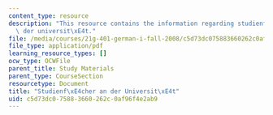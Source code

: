 ```yaml
---
content_type: resource
description: "This resource contains the information regarding studienf\xE4cher an\
  \ der universit\xE4t."
file: /media/courses/21g-401-german-i-fall-2008/c5d73dc075883660262c0af96f4e2ab9_MIT21G_401F08_studien.pdf
file_type: application/pdf
learning_resource_types: []
ocw_type: OCWFile
parent_title: Study Materials
parent_type: CourseSection
resourcetype: Document
title: "Studienf\xE4cher an der Universit\xE4t"
uid: c5d73dc0-7588-3660-262c-0af96f4e2ab9
---
```

